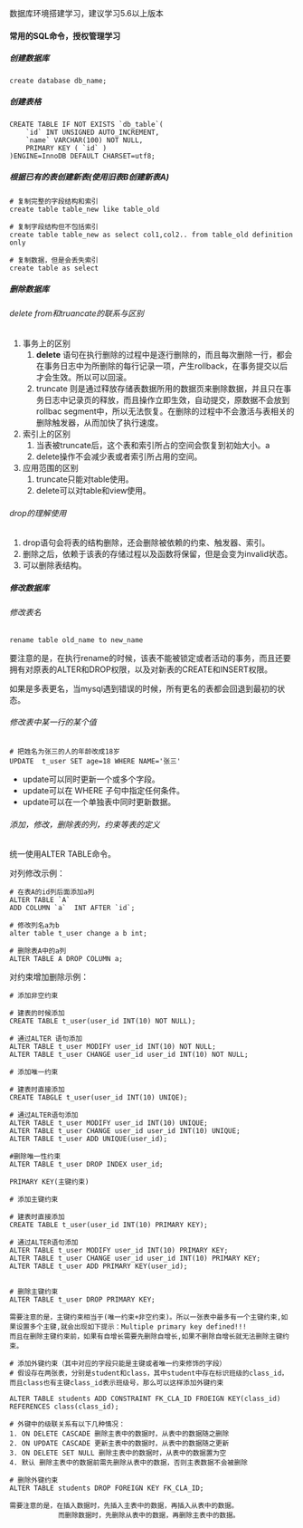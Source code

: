 数据库环境搭建学习，建议学习5.6以上版本

#### 常用的SQL命令，授权管理学习

##### 创建数据库

```
create database db_name;
```

##### 创建表格

```
CREATE TABLE IF NOT EXISTS `db_table`(
	`id` INT UNSIGNED AUTO_INCREMENT,
	`name` VARCHAR(100) NOT NULL,
	PRIMARY KEY ( `id` )
)ENGINE=InnoDB DEFAULT CHARSET=utf8;
```

##### 根据已有的表创建新表(使用旧表B创建新表A)

```
# 复制完整的字段结构和索引
create table table_new like table_old

# 复制字段结构但不包括索引
create table table_new as select col1,col2.. from table_old definition only

# 复制数据，但是会丢失索引
create table as select 
```

##### 删除数据库

###### delete from和truancate的联系与区别

1. 事务上的区别
   1. **delete** 语句在执行删除的过程中是逐行删除的，而且每次删除一行，都会在事务日志中为所删除的每行记录一项，产生rollback，在事务提交以后才会生效。所以可以回滚。
   2. truncate 则是通过释放存储表数据所用的数据页来删除数据，并且只在事务日志中记录页的释放，而且操作立即生效，自动提交，原数据不会放到rollbac segment中，所以无法恢复。在删除的过程中不会激活与表相关的删除触发器，从而加快了执行速度。
2. 索引上的区别
   1. 当表被truncate后，这个表和索引所占的空间会恢复到初始大小。a
   2. delete操作不会减少表或者索引所占用的空间。
3. 应用范围的区别
   1. truncate只能对table使用。
   2. delete可以对table和view使用。

###### drop的理解使用

1. drop语句会将表的结构删除，还会删除被依赖的约束、触发器、索引。
2. 删除之后，依赖于该表的存储过程以及函数将保留，但是会变为invalid状态。
3. 可以删除表结构。

##### 修改数据库

###### 修改表名

```
rename table old_name to new_name
```

要注意的是，在执行rename的时候，该表不能被锁定或者活动的事务，而且还要拥有对原表的ALTER和DROP权限，以及对新表的CREATE和INSERT权限。

如果是多表更名，当mysql遇到错误的时候，所有更名的表都会回退到最初的状态。

###### 修改表中某一行的某个值

```
# 把姓名为张三的人的年龄改成18岁
UPDATE  t_user SET age=18 WHERE NAME='张三'
```

- update可以同时更新一个或多个字段。
- update可以在 WHERE 子句中指定任何条件。
- update可以在一个单独表中同时更新数据。

###### 添加，修改，删除表的列，约束等表的定义

统一使用ALTER TABLE命令。

对列修改示例：

```
# 在表A的id列后面添加a列
ALTER TABLE `A`
ADD COLUMN `a`  INT AFTER `id`;

# 修改列名a为b
alter table t_user change a b int;

# 删除表A中的a列
ALTER TABLE A DROP COLUMN a;
```

对约束增加删除示例：

```
# 添加非空约束

# 建表的时候添加
CREATE TABLE t_user(user_id INT(10) NOT NULL);

# 通过ALTER 语句添加
ALTER TABLE t_user MODIFY user_id INT(10) NOT NULL;
ALTER TABLE t_user CHANGE user_id user_id INT(10) NOT NULL;

# 添加唯一约束

# 建表时直接添加
CREATE TABGLE t_user(user_id INT(10) UNIQE);

# 通过ALTER语句添加
ALTER TABLE t_user MODIFY user_id INT(10) UNIQUE;
ALTER TABLE t_user CHANGE user_id user_id INT(10) UNIQUE;
ALTER TABLE t_user ADD UNIQUE(user_id);

#删除唯一性约束
ALTER TABLE t_user DROP INDEX user_id;

PRIMARY KEY(主键约束)

# 添加主键约束

# 建表时直接添加
CREATE TABLE t_user(user_id INT(10) PRIMARY KEY);

# 通过ALTER语句添加
ALTER TABLE t_user MODIFY user_id INT(10) PRIMARY KEY;
ALTER TABLE t_user CHANGE user_id user_id INT(10) PRIMARY KEY;
ALTER TABLE t_user ADD PRIMARY KEY(user_id);


# 删除主键约束
ALTER TABLE t_user DROP PRIMARY KEY;

需要注意的是，主键约束相当于(唯一约束+非空约束)。所以一张表中最多有一个主键约束,如果设置多个主键,就会出现如下提示：Multiple primary key defined!!!
而且在删除主键约束前，如果有自增长需要先删除自增长,如果不删除自增长就无法删除主键约束。

# 添加外键约束（其中对应的字段只能是主键或者唯一约束修饰的字段）
# 假设存在两张表，分别是student和class，其中student中存在标识班级的class_id，而且class也有主键class_id表示班级号，那么可以这样添加外键约束

ALTER TABLE students ADD CONSTRAINT FK_CLA_ID FROEIGN KEY(class_id) REFERENCES class(class_id);

# 外键中的级联关系有以下几种情况：
1. ON DELETE CASCADE 删除主表中的数据时，从表中的数据随之删除
2. ON UPDATE CASCADE 更新主表中的数据时，从表中的数据随之更新
3. ON DELETE SET NULL 删除主表中的数据时，从表中的数据置为空
4. 默认 删除主表中的数据前需先删除从表中的数据，否则主表数据不会被删除

# 删除外键约束
ALTER TABLE students DROP FOREIGN KEY FK_CLA_ID;

需要注意的是，在插入数据时，先插入主表中的数据，再插入从表中的数据。
		    而删除数据时，先删除从表中的数据，再删除主表中的数据。

```
